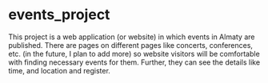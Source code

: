 # events_project
This project is a web application (or website) in which events in Almaty are published. There are pages on different pages like concerts, conferences, etc. (in the future, I plan to add more) so website visitors will be comfortable with finding necessary events for them. Further, they can see the details like time, and location and register.

